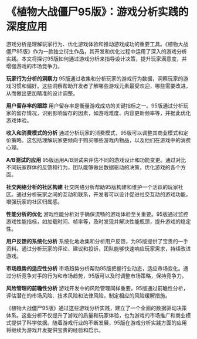 # 《植物大战僵尸95版》：游戏分析实践的深度应用

游戏分析是理解玩家行为、优化游戏体验和推动游戏成功的重要工具。《植物大战僵尸95版》作为一款独立衍生作品，其开发和优化过程中运用了深入的游戏分析实践。本文将探讨95版如何通过游戏分析来指导设计决策，提升玩家满意度，并增强游戏的市场竞争力。

**玩家行为分析的洞察力**
95版通过收集和分析玩家的游戏行为数据，洞察玩家的游戏习惯和偏好。这些洞察帮助开发者了解哪些游戏元素最受欢迎，哪些需要改进，从而做出更加精准的设计调整。

**用户留存率的跟踪**
用户留存率是衡量游戏成功的关键指标之一。95版通过分析玩家的留存情况，识别影响留存的因素，如游戏难度、内容更新频率等，并据此优化游戏体验。

**收入和消费模式的分析**
通过分析玩家的消费模式，95版可以调整其商业模式和定价策略。这包括理解玩家更倾向于购买哪些游戏内物品，以及他们在游戏中的消费心理。

**A/B测试的应用**
95版运用A/B测试来评估不同的游戏设计和功能变更。通过对比不同玩家群体的反馈和行为，团队能够做出数据驱动的决策，优化游戏的各个方面。

**社交网络分析的社区构建**
社交网络分析帮助95版构建和维护一个活跃的玩家社区。通过分析玩家之间的互动和联系，开发者可以设计促进社交互动的游戏功能，增强玩家的社区归属感。

**性能分析的优化**
游戏性能分析对于确保流畅的游戏体验至关重要。95版通过监控游戏性能指标，如加载时间、帧率等，及时发现并解决性能瓶颈，提升游戏的稳定性。

**用户反馈的系统化分析**
系统化地收集和分析用户反馈，为95版提供了宝贵的一手资料。通过分析玩家的评论、建议和投诉，团队能够快速响应玩家需求，持续改进游戏。

**市场趋势的适应性分析**
市场趋势分析帮助95版把握行业动态，适应市场变化。通过分析竞争对手的行为和市场趋势，95版可以及时调整市场策略，保持竞争力。

**风险管理的前瞻性分析**
游戏开发中的风险管理同样重要。95版通过前瞻性分析，评估潜在的市场风险、技术风险和法律风险，制定相应的风险缓解措施。

《植物大战僵尸95版》通过这些游戏分析实践，建立了一个全面的数据驱动决策体系。这些分析不仅提升了游戏的质量和玩家体验，也为游戏的市场推广和商业模式提供了科学依据。随着游戏行业的不断发展，95版在游戏分析实践方面的应用将继续为游戏开发提供宝贵的经验和启示。